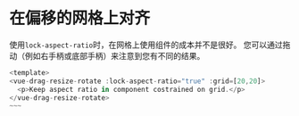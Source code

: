 # 在偏移的网格上对齐

使用`lock-aspect-ratio`时，在网格上使用组件的成本并不是很好。 您可以通过拖动（例如右手柄或底部手柄）来注意到您有不同的结果。

```js
<template>
<vue-drag-resize-rotate :lock-aspect-ratio="true" :grid=[20,20]>
  <p>Keep aspect ratio in component costrained on grid.</p>
</vue-drag-resize-rotate>
~~~

